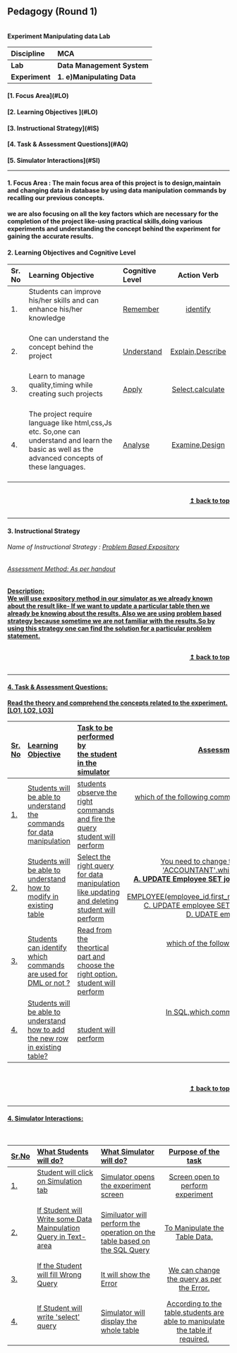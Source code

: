 ## Pedagogy (Round 1)
<p align="center">


</p>
<br>
<b> Experiment Manipulating data Lab  <a name="top"></a> <br>

<b>Discipline | <b>MCA
:--|:--|
<b> Lab | <b> Data Management System
<b> Experiment|     <b> 1. e)Manipulating Data


<h4> [1. Focus Area](#LO)
<h4> [2. Learning Objectives ](#LO)
<h4> [3. Instructional Strategy](#IS)
<h4> [4. Task & Assessment Questions](#AQ)
<h4> [5. Simulator Interactions](#SI)
<hr>

<a name="LO"></a>
#### 1. Focus Area : The main focus area of this project is to design,maintain and changing data in database by using data manipulation commands by recalling our previous concepts.
we are also focusing on all the key factors which are necessary for the completion of the project like-using practical skills,doing various experiments and understanding the concept behind the experiment for gaining the accurate results.

#### 2. Learning Objectives and Cognitive Level


Sr. No |	Learning Objective	| Cognitive Level | Action Verb
:--|:--|:--|:-:
1.| Students can improve his/her skills and can enhance his/her knowledge  <br><br>  | [Remember](http://vlabs.iitb.ac.in/vlabs-dev/document.php) | [identify](http://vlabs.iitb.ac.in/vlabs-dev/document.php)
2.| One can understand the concept behind the project <br><br>  | [Understand](http://vlabs.iitb.ac.in/vlabs-dev/document.php) | [Explain,Describe](http://vlabs.iitb.ac.in/vlabs-dev/document.php)
3.| Learn to manage quality,timing while creating such projects <br> <br> | [Apply](http://vlabs.iitb.ac.in/vlabs-dev/document.php) | [Select,calculate ](http://vlabs.iitb.ac.in/vlabs-dev/document.php)
4.| The project require language like html,css,Js etc. So,one can understand and learn the basic as well as the advanced concepts of these languages. <br> <br>  | [Analyse](http://vlabs.iitb.ac.in/vlabs-dev/document.php) | [Examine,Design](http://vlabs.iitb.ac.in/vlabs-dev/document.php)


<br/>
<div align="right">
    <b><a href="#top">↥ back to top</a></b>
</div>
<br/>
<hr>

<a name="IS"></a>
#### 3. Instructional Strategy
###### Name of Instructional Strategy  :    <u> Problem Based,Expository
###### Assessment Method: As per handout

<u> <b>Description: </b>  </u>
<br>
 We will use expository method in our simulator as we already known about the result like- If we want to update a particular table then we already be knowing about the results.
 Also we are using problem based strategy because sometime we are not familiar with the results.So by using this strategy one can find the solution for a particular problem statement.

<br/>
<div align="right">
    <b><a href="#top">↥ back to top</a></b>
</div>
<br/>
<hr>

<a name="AQ"></a>
#### 4. Task & Assessment Questions:

Read the theory and comprehend the concepts related to the experiment. [LO1, LO2, LO3]
<br>

Sr. No |	Learning Objective	| Task to be performed by <br> the student  in the simulator | Assessment Questions as per LO & Task
:--|:--|:--|:-:
1.|Students will be able to understand the commands for data manipulation 	 <br>  |students observe the right commands and fire the query <br> student will perform | which of the following commands to change the row that already exists in table?<br> A.	INSERT <br> B.	UNION <br><b> C.	UPDATE </b><br> D.	SELECT  <br>
2.|Students will be able to understand how to modify in existing table <br>|Select the right query for data manipulation like updating and deleting <br> student will perform |  You need to change the JOB_ID for bruce (Employee id 7389) to 'ACCOUNTANT'.which of the following statements will you fire?<span align="left"> <br><b> A. UPDATE Employee SET job_id='ACCOUNTANT' WHERE employee_id=7389;</b> <br> B. INSERT INTO EMPLOYEE(employee_id,first_name,job_id)VALUES(5100,'BRUCE','ACCOUNTANT'); <br> C.	UPDATE employee SET job_id='ACCOUNTANT' WHERE job_id='CLERK'; <br>  D. UDATE employee SET job_id='ACCOUNTANT'; </span> <br> 
3.| Students can identify which commands are used for DML or not ? <br>  |Read from the theortical part and choose the right option.<br> student will perform | which of the following is not a data manipulating commands?<br> A.	delete <br> B.	truncate <br> C.	UPDATE <br> <b> D.	create </b> <br>
4.| Students will be able to understand how to add the new row in existing table?	 <br> |<br> student will perform |In SQL,which commands is used to add new row to the table?<br> A.	Alter table <br> B.	Add row<br> <b>C.	insert </b><br>D.	Append<br>


 <br>

 <!-- <u> 
You can add more question. All questions may not be as MCQ
Please add the correct answer as well.
or type the correct answer below the question.
 	You can add additional TASKS & Assessment Questions <u> -->
<br/>
<div align="right">
    <b><a href="#top">↥ back to top</a></b>
</div>
<br/>
<hr>

<a name="SI"></a>

#### 4. Simulator Interactions:
<br>

Sr.No | What Students will do? |	What Simulator will do?	| Purpose of the task
:--|:--|:--|:--:
1.| Student will click on Simulation tab <br> <br> | Simulator opens the experiment screen <br>   | Screen open to perform experiment
2.|  If Student will Write some Data Mainpulation Query in Text-area <br> <br> | Similuator will perform the operation on the table based on the SQL Query  <br> | To Manipulate the Table Data.
3.| If the Student will fill Wrong Query <br><br>| It will show the Error <br>  | We can change the query as per the Error.
4.| If Student will write 'select' query <br>  <br> | Simulator will display the whole table <br>   | According to the table,students are able to manipulate the table if required.
